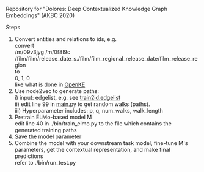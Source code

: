 Repository for "Dolores: Deep Contextualized Knowledge Graph Embeddings" (AKBC 2020)

Steps 
1) Convert entities and relations to ids, e.g. <br>
convert <br>
/m/09v3jyg /m/0f8l9c /film/film/release_date_s./film/film_regional_release_date/film_release_region<br>
to <br>
0, 1, 0<br>
like what is done in <a href="https://github.com/thunlp/OpenKE/blob/OpenKE-PyTorch/benchmarks/FB15K237/train2id.txt">OpenKE</a><br>
2) Use node2vec to generate paths:<br>
i) input: edgelist, e.g. see <a href="https://github.com/why2011btv/node2vec_20180802/blob/master/graph/train2id.edgelist">train2id.edgelist</a><br>
ii) edit line 99 in <a href="https://github.com/aditya-grover/node2vec/blob/master/src/main.py">main.py</a> to get random walks (paths).<br>
iii) Hyperparameter includes: p, q, num_walks, walk_length
3) Pretrain ELMo-based model M <br>
edit line 40 in ./bin/train_elmo.py to the file which contains the generated training paths<br>
4) Save the model parameter
5) Combine the model with your downstream task model, fine-tune M's parameters, get the contextual representation, and make final predictions <br>
refer to ./bin/run_test.py
